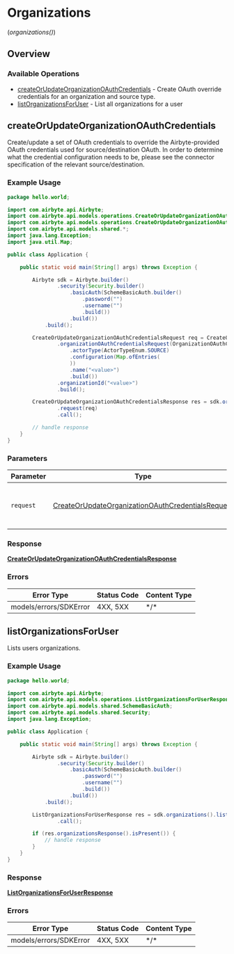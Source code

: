 # Organizations
(*organizations()*)

## Overview

### Available Operations

* [createOrUpdateOrganizationOAuthCredentials](#createorupdateorganizationoauthcredentials) - Create OAuth override credentials for an organization and source type.
* [listOrganizationsForUser](#listorganizationsforuser) - List all organizations for a user

## createOrUpdateOrganizationOAuthCredentials

Create/update a set of OAuth credentials to override the Airbyte-provided OAuth credentials used for source/destination OAuth.
In order to determine what the credential configuration needs to be, please see the connector specification of the relevant source/destination.

### Example Usage

```java
package hello.world;

import com.airbyte.api.Airbyte;
import com.airbyte.api.models.operations.CreateOrUpdateOrganizationOAuthCredentialsRequest;
import com.airbyte.api.models.operations.CreateOrUpdateOrganizationOAuthCredentialsResponse;
import com.airbyte.api.models.shared.*;
import java.lang.Exception;
import java.util.Map;

public class Application {

    public static void main(String[] args) throws Exception {

        Airbyte sdk = Airbyte.builder()
                .security(Security.builder()
                    .basicAuth(SchemeBasicAuth.builder()
                        .password("")
                        .username("")
                        .build())
                    .build())
            .build();

        CreateOrUpdateOrganizationOAuthCredentialsRequest req = CreateOrUpdateOrganizationOAuthCredentialsRequest.builder()
                .organizationOAuthCredentialsRequest(OrganizationOAuthCredentialsRequest.builder()
                    .actorType(ActorTypeEnum.SOURCE)
                    .configuration(Map.ofEntries(
                    ))
                    .name("<value>")
                    .build())
                .organizationId("<value>")
                .build();

        CreateOrUpdateOrganizationOAuthCredentialsResponse res = sdk.organizations().createOrUpdateOrganizationOAuthCredentials()
                .request(req)
                .call();

        // handle response
    }
}
```

### Parameters

| Parameter                                                                                                                         | Type                                                                                                                              | Required                                                                                                                          | Description                                                                                                                       |
| --------------------------------------------------------------------------------------------------------------------------------- | --------------------------------------------------------------------------------------------------------------------------------- | --------------------------------------------------------------------------------------------------------------------------------- | --------------------------------------------------------------------------------------------------------------------------------- |
| `request`                                                                                                                         | [CreateOrUpdateOrganizationOAuthCredentialsRequest](../../models/operations/CreateOrUpdateOrganizationOAuthCredentialsRequest.md) | :heavy_check_mark:                                                                                                                | The request object to use for the request.                                                                                        |

### Response

**[CreateOrUpdateOrganizationOAuthCredentialsResponse](../../models/operations/CreateOrUpdateOrganizationOAuthCredentialsResponse.md)**

### Errors

| Error Type             | Status Code            | Content Type           |
| ---------------------- | ---------------------- | ---------------------- |
| models/errors/SDKError | 4XX, 5XX               | \*/\*                  |

## listOrganizationsForUser

Lists users organizations.

### Example Usage

```java
package hello.world;

import com.airbyte.api.Airbyte;
import com.airbyte.api.models.operations.ListOrganizationsForUserResponse;
import com.airbyte.api.models.shared.SchemeBasicAuth;
import com.airbyte.api.models.shared.Security;
import java.lang.Exception;

public class Application {

    public static void main(String[] args) throws Exception {

        Airbyte sdk = Airbyte.builder()
                .security(Security.builder()
                    .basicAuth(SchemeBasicAuth.builder()
                        .password("")
                        .username("")
                        .build())
                    .build())
            .build();

        ListOrganizationsForUserResponse res = sdk.organizations().listOrganizationsForUser()
                .call();

        if (res.organizationsResponse().isPresent()) {
            // handle response
        }
    }
}
```

### Response

**[ListOrganizationsForUserResponse](../../models/operations/ListOrganizationsForUserResponse.md)**

### Errors

| Error Type             | Status Code            | Content Type           |
| ---------------------- | ---------------------- | ---------------------- |
| models/errors/SDKError | 4XX, 5XX               | \*/\*                  |